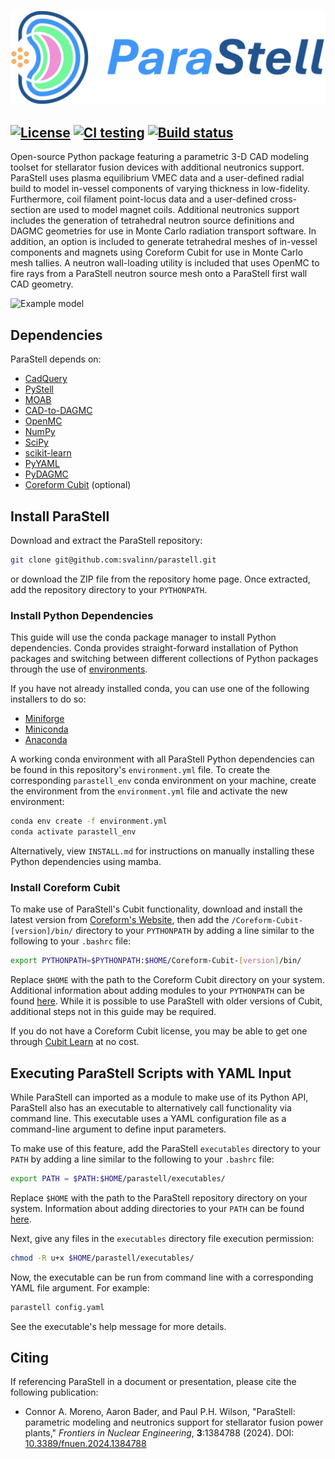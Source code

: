 ![Logo](ParaStell-Logo.png)

[![License](https://img.shields.io/badge/license-MIT-green)](https://github.com/svalinn/parastell?tab=MIT-1-ov-file#readme)
[![CI testing](https://github.com/svalinn/parastell/actions/workflows/ci.yml/badge.svg)](https://github.com/svalinn/parastell/actions/workflows/ci.yml)
[![Build status](https://github.com/svalinn/parastell/actions/workflows/docker_publish.yml/badge.svg)](https://github.com/svalinn/parastell/actions/workflows/docker_publish.yml)
---

Open-source Python package featuring a parametric 3-D CAD modeling toolset for stellarator fusion devices with additional neutronics support. ParaStell uses plasma equilibrium VMEC data and a user-defined radial build to model in-vessel components of varying thickness in low-fidelity. Furthermore, coil filament point-locus data and a user-defined cross-section are used to model magnet coils. Additional neutronics support includes the generation of tetrahedral neutron source definitions and DAGMC geometries for use in Monte Carlo radiation transport software. In addition, an option is included to generate tetrahedral meshes of in-vessel components and magnets using Coreform Cubit for use in Monte Carlo mesh tallies. A neutron wall-loading utility is included that uses OpenMC to fire rays from a ParaStell neutron source mesh onto a ParaStell first wall CAD geometry.

![Example model](ParaStell-Example.png)

## Dependencies
ParaStell depends on:

- [CadQuery](https://cadquery.readthedocs.io/en/latest/installation.html)
- [PyStell](https://github.com/aaroncbader/pystell_uw)
- [MOAB](https://bitbucket.org/fathomteam/moab/src/master/)
- [CAD-to-DAGMC](https://github.com/fusion-energy/cad_to_dagmc)
- [OpenMC](https://github.com/openmc-dev/openmc)
- [NumPy](https://numpy.org/install/)
- [SciPy](https://scipy.org/install/)
- [scikit-learn](https://scikit-learn.org/stable/install.html)
- [PyYAML](https://pyyaml.org/wiki/PyYAMLDocumentation)
- [PyDAGMC](https://github.com/svalinn/pydagmc)
- [Coreform Cubit](https://coreform.com/products/downloads/) (optional)

## Install ParaStell
Download and extract the ParaStell repository:

```bash
git clone git@github.com:svalinn/parastell.git
```

or download the ZIP file from the repository home page. Once extracted, add the repository directory to your `PYTHONPATH`.

### Install Python Dependencies

This guide will use the conda package manager to install Python dependencies. Conda provides straight-forward installation of Python packages and switching between different collections of Python packages through the use of [environments](https://conda.io/projects/conda/en/latest/user-guide/concepts/environments.html).

If you have not already installed conda, you can use one of the following installers to do so:
- [Miniforge](https://github.com/conda-forge/miniforge)
- [Miniconda](https://docs.conda.io/en/latest/miniconda.html)
- [Anaconda](https://www.anaconda.com/)

A working conda environment with all ParaStell Python dependencies can be found in this repository's `environment.yml` file. To create the corresponding `parastell_env` conda environment on your machine, create the environment from the `environment.yml` file and activate the new environment:

```bash
conda env create -f environment.yml
conda activate parastell_env
```

Alternatively, view `INSTALL.md` for instructions on manually installing these Python dependencies using mamba.

### Install Coreform Cubit
To make use of ParaStell's Cubit functionality, download and install the latest version from [Coreform's Website](https://coreform.com/products/downloads/), then add the `/Coreform-Cubit-[version]/bin/` directory to your `PYTHONPATH` by adding a line similar to the following to your `.bashrc` file:

```bash
export PYTHONPATH=$PYTHONPATH:$HOME/Coreform-Cubit-[version]/bin/
```

Replace `$HOME` with the path to the Coreform Cubit directory on your system. Additional information about adding modules to your `PYTHONPATH` can be found [here](https://www.tutorialspoint.com/How-to-set-python-environment-variable-PYTHONPATH-on-Linux).
While it is possible to use ParaStell with older versions of Cubit, additional steps not in this guide may be required.

If you do not have a Coreform Cubit license, you may be able to get one through [Cubit Learn](https://coreform.com/products/coreform-cubit/free-meshing-software/) at no cost.

## Executing ParaStell Scripts with YAML Input
While ParaStell can imported as a module to make use of its Python API, ParaStell also has an executable to alternatively call functionality via command line. This executable uses a YAML configuration file as a command-line argument to define input parameters.

To make use of this feature, add the ParaStell `executables` directory to your `PATH` by adding a line similar to the following to your `.bashrc` file:

```bash
export PATH = $PATH:$HOME/parastell/executables/
```

Replace `$HOME` with the path to the ParaStell repository directory on your system. Information about adding directories to your `PATH` can be found [here](https://phoenixnap.com/kb/linux-add-to-path).

Next, give any files in the `executables` directory file execution permission:

```bash
chmod -R u+x $HOME/parastell/executables/
```

Now, the executable can be run from command line with a corresponding YAML file argument. For example:

```bash
parastell config.yaml
```

See the executable's help message for more details.

## Citing
If referencing ParaStell in a document or presentation, please cite the following publication:

- Connor A. Moreno, Aaron Bader, and Paul P.H. Wilson, "ParaStell: parametric modeling and neutronics support for stellarator fusion power plants," *Frontiers in Nuclear Engineering*, **3**:1384788 (2024). DOI: [10.3389/fnuen.2024.1384788](https://www.frontiersin.org/journals/nuclear-engineering/articles/10.3389/fnuen.2024.1384788/full)
